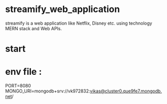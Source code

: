 # streamify_web_application
streamify is a web application like Netflix, Disney etc. using technology MERN stack and Web APIs.

# start

# env file :
PORT=8080
MONGO_URI=mongodb+srv://vk972832:vikas@cluster0.que9fe7.mongodb.net/
